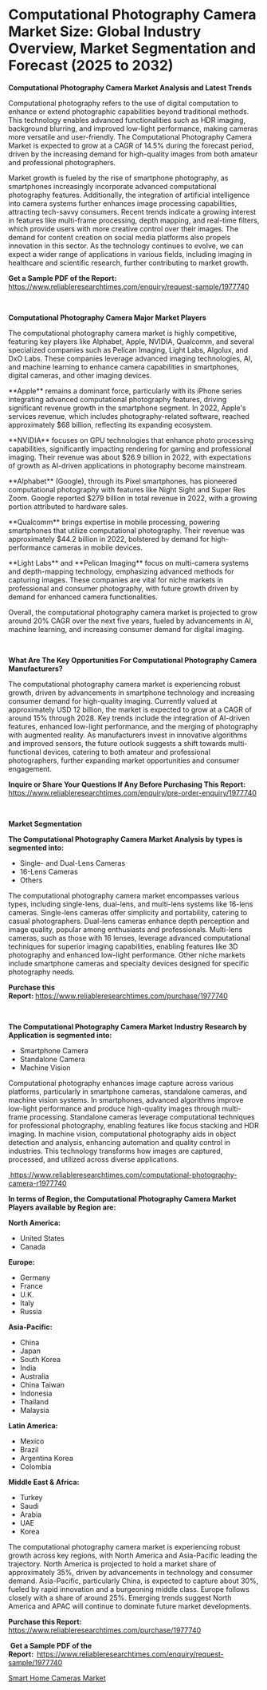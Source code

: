 <p><h1>Computational Photography Camera Market Size: Global Industry Overview, Market Segmentation and Forecast (2025 to 2032)</h1></p><p><strong>Computational Photography Camera Market Analysis and Latest Trends</strong></p>
<p><p>Computational photography refers to the use of digital computation to enhance or extend photographic capabilities beyond traditional methods. This technology enables advanced functionalities such as HDR imaging, background blurring, and improved low-light performance, making cameras more versatile and user-friendly. The Computational Photography Camera Market is expected to grow at a CAGR of 14.5% during the forecast period, driven by the increasing demand for high-quality images from both amateur and professional photographers.</p><p>Market growth is fueled by the rise of smartphone photography, as smartphones increasingly incorporate advanced computational photography features. Additionally, the integration of artificial intelligence into camera systems further enhances image processing capabilities, attracting tech-savvy consumers. Recent trends indicate a growing interest in features like multi-frame processing, depth mapping, and real-time filters, which provide users with more creative control over their images. The demand for content creation on social media platforms also propels innovation in this sector. As the technology continues to evolve, we can expect a wider range of applications in various fields, including imaging in healthcare and scientific research, further contributing to market growth.</p></p>
<p><strong>Get a Sample PDF of the Report:&nbsp;</strong> <a href="https://www.reliableresearchtimes.com/enquiry/request-sample/1977740?utm_campaign=3518&utm_medium=2&utm_source=Github&utm_content=ia&utm_term=06042025&utm_id=computational-photography-camera">https://www.reliableresearchtimes.com/enquiry/request-sample/1977740</a></p>
<p>&nbsp;</p>
<p><strong>Computational Photography Camera Major Market Players</strong></p>
<p><p>The computational photography camera market is highly competitive, featuring key players like Alphabet, Apple, NVIDIA, Qualcomm, and several specialized companies such as Pelican Imaging, Light Labs, Algolux, and DxO Labs. These companies leverage advanced imaging technologies, AI, and machine learning to enhance camera capabilities in smartphones, digital cameras, and other imaging devices.</p><p>**Apple** remains a dominant force, particularly with its iPhone series integrating advanced computational photography features, driving significant revenue growth in the smartphone segment. In 2022, Apple's services revenue, which includes photography-related software, reached approximately $68 billion, reflecting its expanding ecosystem.</p><p>**NVIDIA** focuses on GPU technologies that enhance photo processing capabilities, significantly impacting rendering for gaming and professional imaging. Their revenue was about $26.9 billion in 2022, with expectations of growth as AI-driven applications in photography become mainstream.</p><p>**Alphabet** (Google), through its Pixel smartphones, has pioneered computational photography with features like Night Sight and Super Res Zoom. Google reported $279 billion in total revenue in 2022, with a growing portion attributed to hardware sales.</p><p>**Qualcomm** brings expertise in mobile processing, powering smartphones that utilize computational photography. Their revenue was approximately $44.2 billion in 2022, bolstered by demand for high-performance cameras in mobile devices.</p><p>**Light Labs** and **Pelican Imaging** focus on multi-camera systems and depth-mapping technology, emphasizing advanced methods for capturing images. These companies are vital for niche markets in professional and consumer photography, with future growth driven by demand for enhanced camera functionalities.</p><p>Overall, the computational photography camera market is projected to grow around 20% CAGR over the next five years, fueled by advancements in AI, machine learning, and increasing consumer demand for digital imaging.</p></p>
<p>&nbsp;</p>
<p><strong>What Are The Key Opportunities For Computational Photography Camera Manufacturers?</strong></p>
<p><p>The computational photography camera market is experiencing robust growth, driven by advancements in smartphone technology and increasing consumer demand for high-quality imaging. Currently valued at approximately USD 12 billion, the market is expected to grow at a CAGR of around 15% through 2028. Key trends include the integration of AI-driven features, enhanced low-light performance, and the merging of photography with augmented reality. As manufacturers invest in innovative algorithms and improved sensors, the future outlook suggests a shift towards multi-functional devices, catering to both amateur and professional photographers, further expanding market opportunities and consumer engagement.</p></p>
<p><strong>Inquire or Share Your Questions If Any Before Purchasing This Report:</strong> <a href="https://www.reliableresearchtimes.com/enquiry/pre-order-enquiry/1977740?utm_campaign=3518&utm_medium=2&utm_source=Github&utm_content=ia&utm_term=06042025&utm_id=computational-photography-camera">https://www.reliableresearchtimes.com/enquiry/pre-order-enquiry/1977740</a></p>
<p>&nbsp;</p>
<p><strong>Market Segmentation</strong></p>
<p><strong>The Computational Photography Camera Market Analysis by types is segmented into:</strong></p>
<p><ul><li>Single- and Dual-Lens Cameras</li><li>16-Lens Cameras</li><li>Others</li></ul></p>
<p><p>The computational photography camera market encompasses various types, including single-lens, dual-lens, and multi-lens systems like 16-lens cameras. Single-lens cameras offer simplicity and portability, catering to casual photographers. Dual-lens cameras enhance depth perception and image quality, popular among enthusiasts and professionals. Multi-lens cameras, such as those with 16 lenses, leverage advanced computational techniques for superior imaging capabilities, enabling features like 3D photography and enhanced low-light performance. Other niche markets include smartphone cameras and specialty devices designed for specific photography needs.</p></p>
<p><strong>Purchase this Report:&nbsp;</strong><a href="https://www.reliableresearchtimes.com/purchase/1977740?utm_campaign=3518&utm_medium=2&utm_source=Github&utm_content=ia&utm_term=06042025&utm_id=computational-photography-camera">https://www.reliableresearchtimes.com/purchase/1977740</a></p>
<p>&nbsp;</p>
<p><strong>The Computational Photography Camera Market Industry Research by Application is segmented into:</strong></p>
<p><ul><li>Smartphone Camera</li><li>Standalone Camera</li><li>Machine Vision</li></ul></p>
<p><p>Computational photography enhances image capture across various platforms, particularly in smartphone cameras, standalone cameras, and machine vision systems. In smartphones, advanced algorithms improve low-light performance and produce high-quality images through multi-frame processing. Standalone cameras leverage computational techniques for professional photography, enabling features like focus stacking and HDR imaging. In machine vision, computational photography aids in object detection and analysis, enhancing automation and quality control in industries. This technology transforms how images are captured, processed, and utilized across diverse applications.</p></p>
<p><a href="https://www.reliableresearchtimes.com/computational-photography-camera-r1977740?utm_campaign=3518&utm_medium=2&utm_source=Github&utm_content=ia&utm_term=06042025&utm_id=computational-photography-camera">&nbsp;https://www.reliableresearchtimes.com/computational-photography-camera-r1977740</a></p>
<p><strong>In terms of Region, the Computational Photography Camera Market Players available by Region are:</strong></p>
<p>
    <p> <strong> North America: </strong>
        <ul>
            <li>United States</li>
            <li>Canada</li>
        </ul>
        </p> 
    <p> <strong> Europe: </strong>
        <ul>
            <li>Germany</li>
            <li>France</li>
            <li>U.K.</li>
            <li>Italy</li>
            <li>Russia</li>
        </ul>
        </p> 
    <p> <strong> Asia-Pacific: </strong>
        <ul>
            <li>China</li>
            <li>Japan</li>
            <li>South Korea</li>
            <li>India</li>
            <li>Australia</li>
            <li>China Taiwan</li>
            <li>Indonesia</li>
            <li>Thailand</li>
            <li>Malaysia</li>
        </ul>
        </p> 
    <p> <strong> Latin America: </strong>
        <ul>
            <li>Mexico</li>
            <li>Brazil</li>
            <li>Argentina Korea</li>
            <li>Colombia</li>
        </ul>
        </p> 
    <p> <strong> Middle East & Africa: </strong>
        <ul>
            <li>Turkey</li>
            <li>Saudi</li>
            <li>Arabia</li>
            <li>UAE</li>
            <li>Korea</li>
        </ul>
    </p>
    </p>
<p><p>The computational photography camera market is experiencing robust growth across key regions, with North America and Asia-Pacific leading the trajectory. North America is projected to hold a market share of approximately 35%, driven by advancements in technology and consumer demand. Asia-Pacific, particularly China, is expected to capture about 30%, fueled by rapid innovation and a burgeoning middle class. Europe follows closely with a share of around 25%. Emerging trends suggest North America and APAC will continue to dominate future market developments.</p></p>
<p><strong>Purchase this Report: </strong><a href="https://www.reliableresearchtimes.com/purchase/1977740?utm_campaign=3518&utm_medium=2&utm_source=Github&utm_content=ia&utm_term=06042025&utm_id=computational-photography-camera">https://www.reliableresearchtimes.com/purchase/1977740</a></p>
<p>&nbsp;<strong>Get a Sample PDF of the Report:&nbsp;&nbsp;</strong><a href="https://www.reliableresearchtimes.com/enquiry/request-sample/1977740?utm_campaign=3518&utm_medium=2&utm_source=Github&utm_content=ia&utm_term=06042025&utm_id=computational-photography-camera">https://www.reliableresearchtimes.com/enquiry/request-sample/1977740</a></p>
<p><strong></strong></p>
<p><p><a href="https://github.com/weisonmanych/Market-Research-Report-List-1/blob/main/smart-home-cameras-market.md?utm_campaign=3518&utm_medium=2&utm_source=Github&utm_content=ia&utm_term=06042025&utm_id=computational-photography-camera">Smart Home Cameras Market</a></p></p>